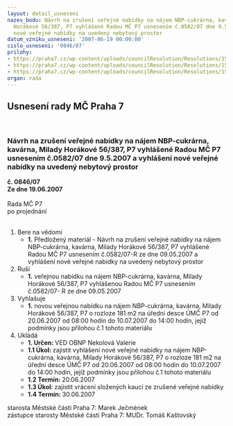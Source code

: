 ```yaml
---
layout: detail_usneseni
nazev_bodu: Návrh na zrušení veřejné nabídky na nájem NBP-cukrárna, kavárna, Milady
  Horákové 56/387, P7 vyhlášené Radou MČ P7 usnesením č.0582/07 dne 9.5.2007 a vyhlášení
  nové veřejné nabídky na uvedený nebytový prostor
datum_vzniku_usneseni: '2007-06-19 00:00:00'
cislo_usneseni: '0846/07'
prilohy:
- https://praha7.cz/wp-content/uploads/councilResolution/Resolutions/15048/34-cukr%c3%a1rna-podm%c3%adnky.doc
- https://praha7.cz/wp-content/uploads/councilResolution/Resolutions/15048/34-cukr%c3%a1rna-formul%c3%a1%c5%99.doc
- https://praha7.cz/wp-content/uploads/councilResolution/Resolutions/15048/34-cukr%c3%a1rna-ns.doc
organ: rada
---
```

<div id="ucUsn_pList" class="usn">
	<span><h2>Usnesení rady MČ Praha 7 </h2>
<br></span><div class="standBody">
<span><h3>Návrh na zrušení veřejné nabídky na nájem NBP-cukrárna, kavárna, Milady Horákové 56/387, P7 vyhlášené Radou MČ P7 usnesením č.0582/07 dne 9.5.2007 a vyhlášení nové veřejné nabídky na uvedený nebytový prostor</h3></span><div class="center">
		<strong>č. 0846/07</strong><br>
	</div>
<div class="center">
		<strong>Ze dne 19.06.2007</strong><br><br>
	</div>Rada MČ P7<br> po projednání<br><br><ol>
<li>Bere na vědomí<ul><li>
<strong>1.</strong> Předložený materiál - Návrh na zrušení veřejné nabídky na nájem NBP-cukrárna, kavárna, Milady Horákové 56/387, P7 vyhlášené Radou MČ P7 usnesením č.0582/07-R ze dne 09.05.2007 a vyhlášení nové veřejné nabídky na uvedený nebytový prostor  </li></ul>
</li>
<li>Ruší<ul><li>
<strong>1.</strong> veřejnou nabídku na nájem NBP-cukrárna, kavárna, Milady Horákové 56/387, P7 vyhlášenou Radou MČ P7 usnesením č.0582/07- R ze dne 09.05.2007   </li></ul>
</li>
<li>Vyhlašuje<ul><li>
<strong>1.</strong> novou veřejnou nabídku na nájem NBP-cukrárna, kavárna, Milady Horákové 56/387, P7 o rozloze 181 m2 na úřední desce ÚMČ P7 od 20.06.2007 od 08:00 hodin do 10.07.2007 do 14:00 hodin, jejíž podmínky jsou přílohou č.1 tohoto materiálu   </li></ul>
</li>
<li>Ukládá<ul>
<li>
<strong>1. Určen: </strong>VED OBNP Nekolová Valerie</li>
<li>
<strong>1.1 Úkol: </strong>zajistit vyhlášení nové veřejné nabídky na nájem NBP-cukrárna, kavárna, Milady Horákové 56/387, P7 o rozloze 181 m2 na úřední desce ÚMČ P7 od 20.06.2007 od 08:00 hodin do 10.07.2007 do 14:00 hodin, jejíž podmínky jsou přílohou č.1 tohoto materiálu </li>
<li>
<strong>1.2 Termín: </strong>20.06.2007</li>
<li>
<strong>1.3 Úkol: </strong>zajistit vrácení složených kaucí ze zrušené veřejné nabídky </li>
<li>
<strong>1.4 Termín: </strong>30.06.2007</li>
</ul>
</li>
</ol>starosta Městské části Praha 7: Marek Ječmének<br>zástupce starosty Městské části Praha 7: MUDr. Tomáš Kaštovský 
</div>
</div>